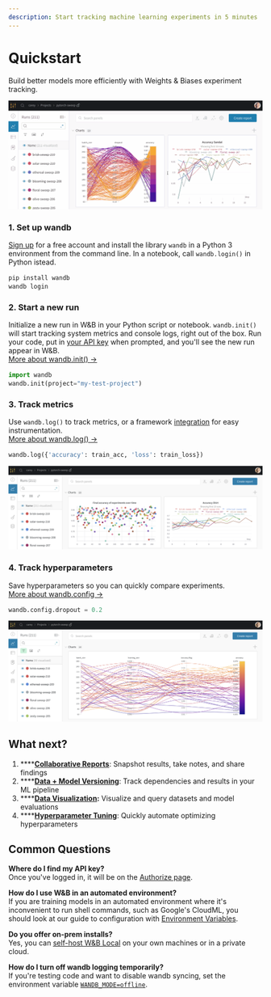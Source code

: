 ```yaml
---
description: Start tracking machine learning experiments in 5 minutes
---
```


# Quickstart

Build better models more efficiently with Weights & Biases experiment tracking.

![](.gitbook/assets/wandb-demo-experiments-gif.gif)

### 1. Set up wandb

[Sign up](https://app.wandb.ai/login?signup=true) for a free account and install the library `wandb` in a Python 3 environment from the command line. In a notebook, call `wandb.login()` in Python istead.

```bash
pip install wandb
wandb login
```

### 2. Start a new run

Initialize a new run in W&B in your Python script or notebook. `wandb.init()` will start tracking system metrics and console logs, right out of the box. Run your code, put in [your API key](https://wandb.ai/authorize) when prompted, and you'll see the new run appear in W&B. [  
More about wandb.init\(\) →](guides/track/launch.md)

```python
import wandb
wandb.init(project="my-test-project")
```

### 3. Track metrics

Use `wandb.log()` to track metrics, or a framework [integration](guides/integrations/) for easy instrumentation.   
[More about wandb.log\(\) →](guides/track/log.md)

```python
wandb.log({'accuracy': train_acc, 'loss': train_loss})
```

![](.gitbook/assets/wandb-demo-logging-metrics.png)

###  4. Track hyperparameters

Save hyperparameters so you can quickly compare experiments.   
[More about wandb.config →](guides/track/config.md)

```python
wandb.config.dropout = 0.2
```

![](.gitbook/assets/wandb-demo-logging-config.png)

## What next?

1. \*\*\*\*[**Collaborative Reports**](guides/reports.md): Snapshot results, take notes, and share findings
2. \*\*\*\*[**Data + Model Versioning**](guides/artifacts/): Track dependencies and results in your ML pipeline
3. \*\*\*\*[**Data Visualization**](guides/data-vis/)**:** Visualize and query datasets and model evaluations
4. \*\*\*\*[**Hyperparameter Tuning**](guides/sweeps/): Quickly automate optimizing hyperparameters

## Common Questions

**Where do I find my API key?**  
Once you've logged in, it will be on the [Authorize page](https://wandb.ai/authorize).

**How do I use W&B in an automated environment?**  
If you are training models in an automated environment where it's inconvenient to run shell commands, such as Google's CloudML, you should look at our guide to configuration with [Environment Variables](guides/track/advanced/environment-variables.md).

**Do you offer on-prem installs?**  
Yes, you can [self-host W&B Local](guides/self-hosted/) on your own machines or in a private cloud.

**How do I turn off wandb logging temporarily?**  
If you're testing code and want to disable wandb syncing, set the environment variable [`WANDB_MODE=offline`](guides/track/advanced/environment-variables.md).




